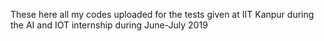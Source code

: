 These here all my codes uploaded for the tests given at IIT Kanpur during the AI and IOT internship during June-July 2019

